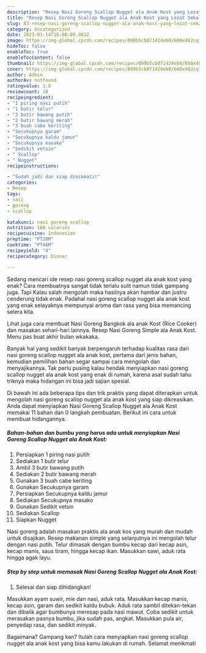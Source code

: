 ```yaml
---
description: "Resep Nasi Goreng Scallop Nugget ala Anak Kost yang Lezat Sekali , Menggugah Selera"
title: "Resep Nasi Goreng Scallop Nugget ala Anak Kost yang Lezat Sekali , Menggugah Selera"
slug: 83-resep-nasi-goreng-scallop-nugget-ala-anak-kost-yang-lezat-sekali-menggugah-selera
category: Uncategorized
date: 2023-01-14T16:08:09.983Z
image: https://img-global.cpcdn.com/recipes/099b5cb071424eb0/680x482cq70/nasi-goreng-scallop-nugget-ala-anak-kost-foto-resep-utama.jpg
hideToc: false
enableToc: true
enableTocContent: false
thumbnail: https://img-global.cpcdn.com/recipes/099b5cb071424eb0/680x482cq70/nasi-goreng-scallop-nugget-ala-anak-kost-foto-resep-utama.jpg
cover: https://img-global.cpcdn.com/recipes/099b5cb071424eb0/680x482cq70/nasi-goreng-scallop-nugget-ala-anak-kost-foto-resep-utama.jpg
author: Admin
authorAv: notfound
ratingvalue: 3.8
reviewcount: 18
recipeingredient:
- "1 piring nasi putih"
- "1 butir telur"
- "3 butir bawang putih"
- "2 butir bawang merah"
- "3 buah cabe keriting"
- "Secukupnya garam"
- "Secukupnya kaldu jamur"
- "Secukupnya masako"
- "Sedikit vetsin"
- " Scallop"
- " Nugget"
recipeinstructions:

- "Sudah jadi dan siap dinikmati!"
categories:
- Resep
tags:
- nasi
- goreng
- scallop

katakunci: nasi goreng scallop 
nutrition: 168 calories
recipecuisine: Indonesian
preptime: "PT20M"
cooktime: "PT46M"
recipeyield: "4"
recipecategory: Dinner

---
```



Sedang mencari ide resep nasi goreng scallop nugget ala anak kost yang enak? Cara membuatnya sangat tidak terlalu sulit namun tidak gampang juga. Tapi Kalau salah mengolah maka hasilnya akan hambar dan justru cenderung tidak enak. Padahal nasi goreng scallop nugget ala anak kost yang enak selayaknya mempunyai aroma dan rasa yang bisa memancing selera kita.


Lihat juga cara membuat Nasi Goreng Bangkok ala anak Kost (Rice Cooker) dan masakan sehari-hari lainnya. Resep Nasi Goreng Simple ala Anak Kost. Menu pas buat akhir bulan wkakaka.

Banyak hal yang sedikit banyak berpengaruh terhadap kualitas rasa dari nasi goreng scallop nugget ala anak kost, pertama dari jenis bahan, kemudian pemilihan bahan segar sampai cara mengolah dan menyajikannya. Tak perlu pusing kalau hendak menyiapkan nasi goreng scallop nugget ala anak kost yang enak di rumah, karena asal sudah tahu triknya maka hidangan ini bisa jadi sajian spesial.


Di bawah ini ada beberapa tips dan trik praktis yang dapat diterapkan untuk mengolah nasi goreng scallop nugget ala anak kost yang siap dikreasikan. Anda dapat menyiapkan Nasi Goreng Scallop Nugget ala Anak Kost memakai 11 bahan dan 0 langkah pembuatan. Berikut ini cara untuk membuat hidangannya.

<!--inarticleads1-->

##### Bahan-bahan dan bumbu yang harus ada untuk menyiapkan Nasi Goreng Scallop Nugget ala Anak Kost:

1. Persiapkan 1 piring nasi putih
1. Sediakan 1 butir telur
1. Ambil 3 butir bawang putih
1. Sediakan 2 butir bawang merah
1. Gunakan 3 buah cabe keriting
1. Gunakan Secukupnya garam
1. Persiapkan Secukupnya kaldu jamur
1. Sediakan Secukupnya masako
1. Gunakan Sedikit vetsin
1. Sediakan  Scallop
1. Siapkan  Nugget


Nasi goreng adalah masakan praktis ala anak kos yang murah dan mudah untuk disajikan. Resep makanan simple yang selanjutnya ini mengolah telur dengan nasi putih. Telur dimasak dengan bumbu kecap dari kecap asin, kecap manis, saus tiram, hingga kecap ikan. Masukkan sawi, aduk rata hingga agak layu. 

<!--inarticleads2-->

##### Step by step untuk memasak Nasi Goreng Scallop Nugget ala Anak Kost:


1. Selesai dan siap dihidangkan!

Masukkan ayam suwir, mie dan nasi, aduk rata. Masukkan kecap manis, kecap asin, garam dan sedikit kaldu bubuk. Aduk rata sambil ditekan-tekan dan dibalik agar bumbunya meresap pada nasi mawut. Coba sedikit untuk merasakan pasnya bumbu, jika sudah pas, angkat. Masukkan pula air, penyedap rasa, dan sedikit minyak. 

Bagaimana? Gampang kan? Itulah cara menyiapkan nasi goreng scallop nugget ala anak kost yang bisa kamu lakukan di rumah. Selamat menikmati
